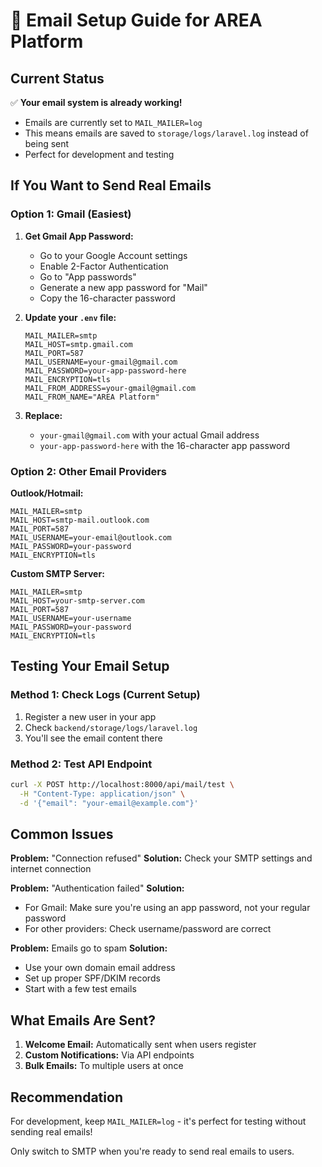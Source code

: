# 📧 Email Setup Guide for AREA Platform

## Current Status
✅ **Your email system is already working!** 
- Emails are currently set to `MAIL_MAILER=log`
- This means emails are saved to `storage/logs/laravel.log` instead of being sent
- Perfect for development and testing

## If You Want to Send Real Emails

### Option 1: Gmail (Easiest)

1. **Get Gmail App Password:**
   - Go to your Google Account settings
   - Enable 2-Factor Authentication
   - Go to "App passwords" 
   - Generate a new app password for "Mail"
   - Copy the 16-character password

2. **Update your `.env` file:**
   ```env
   MAIL_MAILER=smtp
   MAIL_HOST=smtp.gmail.com
   MAIL_PORT=587
   MAIL_USERNAME=your-gmail@gmail.com
   MAIL_PASSWORD=your-app-password-here
   MAIL_ENCRYPTION=tls
   MAIL_FROM_ADDRESS=your-gmail@gmail.com
   MAIL_FROM_NAME="AREA Platform"
   ```

3. **Replace:**
   - `your-gmail@gmail.com` with your actual Gmail address
   - `your-app-password-here` with the 16-character app password

### Option 2: Other Email Providers

**Outlook/Hotmail:**
```env
MAIL_MAILER=smtp
MAIL_HOST=smtp-mail.outlook.com
MAIL_PORT=587
MAIL_USERNAME=your-email@outlook.com
MAIL_PASSWORD=your-password
MAIL_ENCRYPTION=tls
```

**Custom SMTP Server:**
```env
MAIL_MAILER=smtp
MAIL_HOST=your-smtp-server.com
MAIL_PORT=587
MAIL_USERNAME=your-username
MAIL_PASSWORD=your-password
MAIL_ENCRYPTION=tls
```

## Testing Your Email Setup

### Method 1: Check Logs (Current Setup)
1. Register a new user in your app
2. Check `backend/storage/logs/laravel.log`
3. You'll see the email content there

### Method 2: Test API Endpoint
```bash
curl -X POST http://localhost:8000/api/mail/test \
  -H "Content-Type: application/json" \
  -d '{"email": "your-email@example.com"}'
```

## Common Issues

**Problem:** "Connection refused"
**Solution:** Check your SMTP settings and internet connection

**Problem:** "Authentication failed"
**Solution:**
- For Gmail: Make sure you're using an app password, not your regular password
- For other providers: Check username/password are correct

**Problem:** Emails go to spam
**Solution:**
- Use your own domain email address
- Set up proper SPF/DKIM records
- Start with a few test emails

## What Emails Are Sent?

1. **Welcome Email:** Automatically sent when users register
2. **Custom Notifications:** Via API endpoints
3. **Bulk Emails:** To multiple users at once

## Recommendation

For development, keep `MAIL_MAILER=log` - it's perfect for testing without sending real emails!

Only switch to SMTP when you're ready to send real emails to users.
